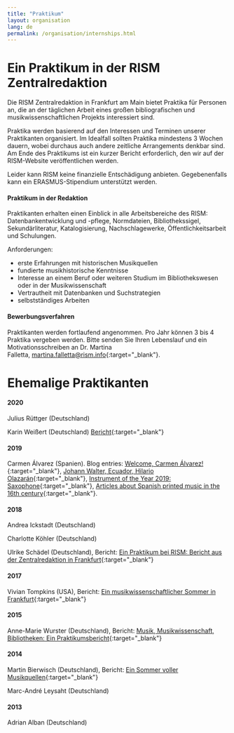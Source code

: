```yaml
---
title: "Praktikum"
layout: organisation
lang: de
permalink: /organisation/internships.html
---
```


# Ein Praktikum in der RISM Zentralredaktion

Die RISM Zentralredaktion in Frankfurt am Main bietet Praktika für Personen an, die an der täglichen Arbeit eines großen bibliografischen und musikwissenschaftlichen Projekts interessiert sind.

Praktika werden basierend auf den Interessen und Terminen unserer Praktikanten organisiert. Im Idealfall sollten Praktika mindestens 3 Wochen dauern, wobei durchaus auch andere zeitliche Arrangements denkbar sind. Am Ende des Praktikums ist ein kurzer Bericht erforderlich, den wir auf der RISM-Website veröffentlichen werden.

Leider kann RISM keine finanzielle Entschädigung anbieten. Gegebenenfalls kann ein ERASMUS-Stipendium unterstützt werden.

#### Praktikum in der Redaktion

Praktikanten erhalten einen Einblick in alle Arbeitsbereiche des RISM: Datenbankentwicklung und -pflege, Normdateien, Bibliothekssigel, Sekundärliteratur, Katalogisierung, Nachschlagewerke, Öffentlichkeitsarbeit und Schulungen.

Anforderungen:

* erste Erfahrungen mit historischen Musikquellen
* fundierte musikhistorische Kenntnisse
* Interesse an einem Beruf oder weiteren Studium im Bibliothekswesen oder in der Musikwissenschaft
* Vertrautheit mit Datenbanken und Suchstrategien
* selbstständiges Arbeiten

#### Bewerbungsverfahren

Praktikanten werden fortlaufend angenommen. Pro Jahr können 3 bis 4 Praktika vergeben werden. Bitte senden Sie Ihren Lebenslauf und ein Motivationsschreiben an Dr. Martina Falletta, [martina.falletta@rism.info](http://martina.falletta@rism.info){:target="_blank"}.

# Ehemalige Praktikanten

#### 2020

Julius Rüttger (Deutschland)

Karin Weißert (Deutschland) [Bericht](http://www.rism.info/en/home/newsdetails/article/2/karin-weissert-internship-report.html){:target="_blank"}

#### 2019

Carmen Álvarez (Spanien). Blog entries: [Welcome, Carmen Álvarez!](http://www.rism.info/en/home/newsdetails/article/64/welcome-carmen-alvarez.html){:target="_blank"}, [Johann Walter, Ecuador, Hilario Olazarán](http://www.rism.info/en/home/newsdetails/article/64/johann-walter-ecuador-hilario-olazaran.html){:target="_blank"}, [Instrument of the Year 2019: Saxophone](http://www.rism.info/en/home/newsdetails/article/64/instrument-of-the-year-2019-saxophone.html){:target="_blank"}, [Articles about Spanish printed music in the 16th century](http://www.rism.info/en/home/newsdetails/article/64/articles-about-spanish-printed-music-in-the-16th-century.html){:target="_blank"}.

#### 2018

Andrea Ickstadt (Deutschland)

Charlotte Köhler (Deutschland)

Ulrike Schädel (Deutschland), Bericht: [Ein Praktikum bei RISM: Bericht aus der Zentralredaktion in Frankfurt](http://www.rism.info/de/startseite/newsdetails/?tx_ttnews%5BbackPid%5D=2&tx_ttnews%5Btt_news%5D=1633&cHash=7cc8819b8fb55cc03da7b14ad53fa0ae){:target="_blank"}

#### 2017

Vivian Tompkins (USA), Bericht: [Ein musikwissenschaftlicher Sommer in Frankfurt](http://www.rism.info/de/startseite/newsdetails/?tx_ttnews%5Bmonth%5D=07&tx_ttnews%5Byear%5D=2017&tx_ttnews%5BbackPid%5D=64&tx_ttnews%5Btt_news%5D=1386&cHash=7741f88c37e9c0a3eccc4e8c3c697296){:target="_blank"}

#### 2015

Anne-Marie Wurster (Deutschland), Bericht: [Musik, Musikwissenschaft, Bibliotheken: Ein Praktikumsbericht](http://www.rism.info/de/startseite/newsdetails/?tx_ttnews%5Byear%5D=2015&tx_ttnews%5Bmonth%5D=10&tx_ttnews%5BbackPid%5D=64&tx_ttnews%5Btt_news%5D=834&cHash=b6f593cc1442dacf8fb06e0e6bb5b625){:target="_blank"}

#### 2014

Martin Bierwisch (Deutschland), Bericht: [Ein Sommer voller Musikquellen](http://www.rism.info/de/startseite/newsdetails/?tx_ttnews%5Byear%5D=2014&tx_ttnews%5Bmonth%5D=12&tx_ttnews%5BbackPid%5D=64&tx_ttnews%5Btt_news%5D=465&cHash=6fc27bb991d2e00db5253ad0775de315){:target="_blank"}

Marc-André Leysaht (Deutschland)

#### 2013

Adrian Alban (Deutschland)